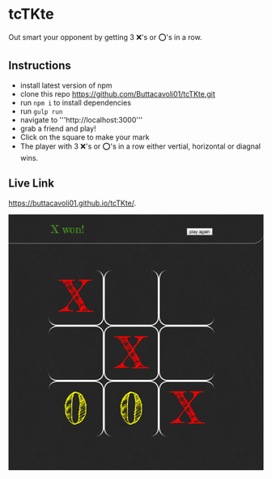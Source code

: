 # tcTKte
  Out smart your opponent by getting 3 :x:'s or :o:'s in a row.

## Instructions
- install latest version of npm
- clone this repo https://github.com/Buttacavoli01/tcTKte.git
- run ```npm i``` to install dependencies
- run ```gulp run``` 
- navigate to '''http://localhost:3000'''
- grab a friend and play!
- Click on the square to make your mark
- The player with 3 :x:'s or :o:'s in a row either vertial, horizontal or diagnal wins.

## Live Link
https://buttacavoli01.github.io/tcTKte/.


![alt text](tictac.png)
